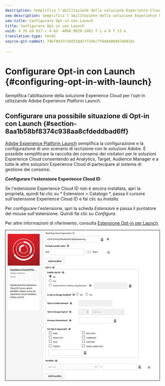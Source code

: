 ```yaml
---
description: Semplifica l'abilitazione della soluzione Experience Cloud per l'opt-in utilizzando Adobe Experience Platform Launch.
seo-description: Semplifica l'abilitazione della soluzione Experience Cloud per l'opt-in utilizzando Adobe Experience Platform Launch.
seo-title: Configurare Opt-in con Launch
title: Configurare Opt-in con Launch
uuid: d 35 ed 917-c 4 bd -4868-9026-1461 f 1 a 8 f 13 e
translation-type: tm+mt
source-git-commit: 746f8937c59d318dcf7245c7f8484884974601dc

---
```



# Configurare Opt-in con Launch {#configuring-opt-in-with-launch}

Semplifica l&#39;abilitazione della soluzione Experience Cloud per l&#39;opt-in utilizzando Adobe Experience Platform Launch.

## Configurare una possibile situazione di Opt-in con Launch {#section-8aa1b58bf8374c938aa8cfdeddbad6ff}

[Adobe Experience Platform Launch](https://docs.adobelaunch.com/) semplifica la configurazione e la configurazione di uno scenario di iscrizione con le soluzioni Adobe. È possibile semplificare la raccolta dei consensi dei visitatori per le soluzioni Experience Cloud consentendo ad Analytics, Target, Audience Manager e a tutte le altre soluzioni Experience Cloud di partecipare al sistema di gestione dei consensi.

**Configurare l&#39;estensione Experience Cloud ID**

Se l&#39;estensione Experience Cloud ID non è ancora installata, apri la proprietà, quindi fai clic su * Estensioni &gt; Catalogo *, passa il cursore sull&#39;estensione Experience Cloud ID e fai clic su *Installa*.

Per configurare l&#39;estensione, apri la scheda *Estensioni* e passa il puntatore del mouse sull&#39;estensione. Quindi fai clic su *Configura*.

Per altre informazioni di riferimento, consulta [Estensione Opt-in per Launch](https://docs.adobelaunch.com/extension-reference/web/experience-cloud-id-service-extension).

![](assets/optin-launch.jpg)

